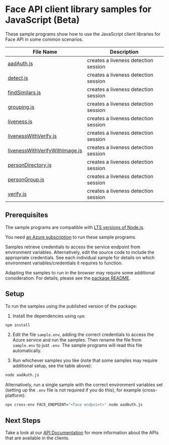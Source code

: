 # Face API client library samples for JavaScript (Beta)

These sample programs show how to use the JavaScript client libraries for Face API in some common scenarios.

| **File Name**                                                 | **Description**                      |
| ------------------------------------------------------------- | ------------------------------------ |
| [aadAuth.js][aadauth]                                         | creates a liveness detection session |
| [detect.js][detect]                                           | creates a liveness detection session |
| [findSimilars.js][findsimilars]                               | creates a liveness detection session |
| [grouping.js][grouping]                                       | creates a liveness detection session |
| [liveness.js][liveness]                                       | creates a liveness detection session |
| [livenessWithVerify.js][livenesswithverify]                   | creates a liveness detection session |
| [livenessWithVerifyWithImage.js][livenesswithverifywithimage] | creates a liveness detection session |
| [personDirectory.js][persondirectory]                         | creates a liveness detection session |
| [personGroup.js][persongroup]                                 | creates a liveness detection session |
| [verify.js][verify]                                           | creates a liveness detection session |

## Prerequisites

The sample programs are compatible with [LTS versions of Node.js](https://github.com/nodejs/release#release-schedule).

You need [an Azure subscription][freesub] to run these sample programs.

Samples retrieve credentials to access the service endpoint from environment variables. Alternatively, edit the source code to include the appropriate credentials. See each individual sample for details on which environment variables/credentials it requires to function.

Adapting the samples to run in the browser may require some additional consideration. For details, please see the [package README][package].

## Setup

To run the samples using the published version of the package:

1. Install the dependencies using `npm`:

```bash
npm install
```

2. Edit the file `sample.env`, adding the correct credentials to access the Azure service and run the samples. Then rename the file from `sample.env` to just `.env`. The sample programs will read this file automatically.

3. Run whichever samples you like (note that some samples may require additional setup, see the table above):

```bash
node aadAuth.js
```

Alternatively, run a single sample with the correct environment variables set (setting up the `.env` file is not required if you do this), for example (cross-platform):

```bash
npx cross-env FACE_ENDPOINT="<face endpoint>" node aadAuth.js
```

## Next Steps

Take a look at our [API Documentation][apiref] for more information about the APIs that are available in the clients.

[aadauth]: https://github.com/Azure/azure-sdk-for-js/blob/main/sdk/face/ai-vision-face-rest/samples/v1-beta/javascript/aadAuth.js
[detect]: https://github.com/Azure/azure-sdk-for-js/blob/main/sdk/face/ai-vision-face-rest/samples/v1-beta/javascript/detect.js
[findsimilars]: https://github.com/Azure/azure-sdk-for-js/blob/main/sdk/face/ai-vision-face-rest/samples/v1-beta/javascript/findSimilars.js
[grouping]: https://github.com/Azure/azure-sdk-for-js/blob/main/sdk/face/ai-vision-face-rest/samples/v1-beta/javascript/grouping.js
[liveness]: https://github.com/Azure/azure-sdk-for-js/blob/main/sdk/face/ai-vision-face-rest/samples/v1-beta/javascript/liveness.js
[livenesswithverify]: https://github.com/Azure/azure-sdk-for-js/blob/main/sdk/face/ai-vision-face-rest/samples/v1-beta/javascript/livenessWithVerify.js
[livenesswithverifywithimage]: https://github.com/Azure/azure-sdk-for-js/blob/main/sdk/face/ai-vision-face-rest/samples/v1-beta/javascript/livenessWithVerifyWithImage.js
[persondirectory]: https://github.com/Azure/azure-sdk-for-js/blob/main/sdk/face/ai-vision-face-rest/samples/v1-beta/javascript/personDirectory.js
[persongroup]: https://github.com/Azure/azure-sdk-for-js/blob/main/sdk/face/ai-vision-face-rest/samples/v1-beta/javascript/personGroup.js
[verify]: https://github.com/Azure/azure-sdk-for-js/blob/main/sdk/face/ai-vision-face-rest/samples/v1-beta/javascript/verify.js
[apiref]: https://learn.microsoft.com/en-us/azure/ai-services/computer-vision/identity-api-reference
[freesub]: https://azure.microsoft.com/free/
[package]: https://github.com/Azure/azure-sdk-for-js/tree/main/sdk/face/ai-vision-face-rest/README.md
